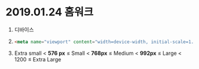 # 2019.01.24 홈워크

1. 디바이스

2.  ~~~html 
    <meta name="viewport" content="width=device-width, initial-scale=1.0">
    ~~~

3.  Extra small < **576 px** ≤ Small < **768px** ≤ Medium < **992px** ≤ Large < 1200 ≤ Extra Large
